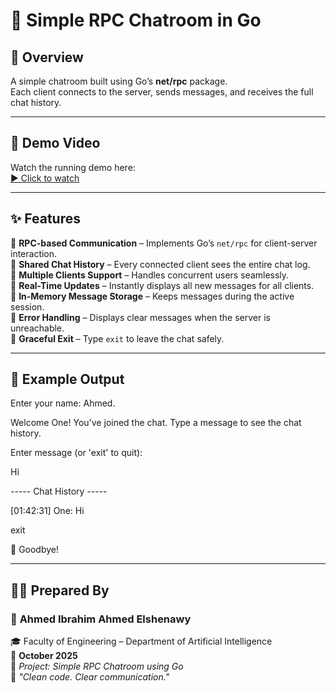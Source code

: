 # 💬 Simple RPC Chatroom in Go

## 📘 Overview
A simple chatroom built using Go’s **net/rpc** package.  
Each client connects to the server, sends messages, and receives the full chat history.

---

## 🎥 Demo Video
Watch the running demo here:  
[▶️ Click to watch](https://drive.google.com/file/d/1qqBQyplN591b0Ed2ivn6BkMZYM_6TuSX/view?usp=drive_link)

---

## ✨ Features
💠 **RPC-based Communication** – Implements Go’s `net/rpc` for client-server interaction.  
💠 **Shared Chat History** – Every connected client sees the entire chat log.  
💠 **Multiple Clients Support** – Handles concurrent users seamlessly.  
💠 **Real-Time Updates** – Instantly displays all new messages for all clients.  
💠 **In-Memory Message Storage** – Keeps messages during the active session.  
💠 **Error Handling** – Displays clear messages when the server is unreachable.  
💠 **Graceful Exit** – Type `exit` to leave the chat safely.  

---

## 🧠 Example Output
Enter your name: Ahmed.

Welcome One! You've joined the chat. Type a message to see the chat history.

Enter message (or 'exit' to quit):

Hi

----- Chat History -----

[01:42:31] One: Hi

exit

👋 Goodbye!


---

## 👨‍💻 Prepared By
  ###   🌟 **Ahmed Ibrahim Ahmed Elshenawy**
  🎓   Faculty of Engineering – Department of Artificial Intelligence  
  📅   **October 2025**  
  💼   *Project: Simple RPC Chatroom using Go*  
  💬   *"Clean code. Clear communication."*
